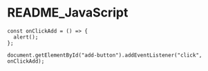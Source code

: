 # README_JavaScript

```
const onClickAdd = () => {
  alert();
};

document.getElementById("add-button").addEventListener("click", onClickAdd);

```
